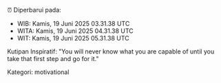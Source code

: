 ⏰ Diperbarui pada:
- WIB: Kamis, 19 Juni 2025 03.31.38 UTC
- WITA: Kamis, 19 Juni 2025 04.31.38 UTC
- WIT: Kamis, 19 Juni 2025 05.31.38 UTC

Kutipan Inspiratif:
"You will never know what you are capable of until you take that first step and go for it."


Kategori: motivational

